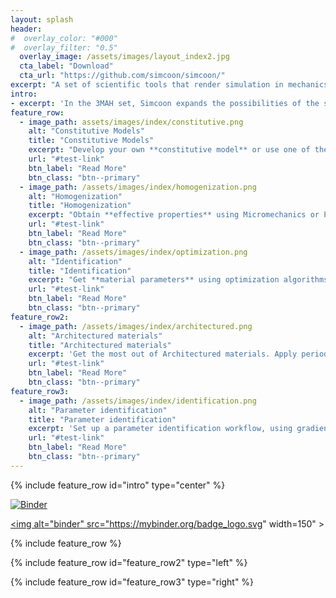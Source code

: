 ```yaml
---
layout: splash
header:
#  overlay_color: "#000"
#  overlay_filter: "0.5"
  overlay_image: /assets/images/layout_index2.jpg
  cta_label: "Download"
  cta_url: "https://github.com/simcoon/simcoon/"
excerpt: "A set of scientific tools that render simulation in mechanics of materials and multiphysics easy. Open source, it is perfect to conduct research in the field of mechanics, thermomechanics with a focus on non-linear response, homogeneization of heterogeneous materials, composites and smart materials."
intro: 
- excerpt: 'In the 3MAH set, Simcoon expands the possibilities of the simulation in Mechanics of Materials and merge education, research and industrial requirements with a new, interactive approach. fedOO is a lightweight finite element solver, primarily developped for  study of model reduction methods, and now include exciting features about non-linear finite transformation analysis and homogenization tools.'
feature_row:
  - image_path: assets/images/index/constitutive.png
    alt: "Constitutive Models"
    title: "Constitutive Models"
    excerpt: "Develop your own **constitutive model** or use one of the many out-of-the-box models."
    url: "#test-link"
    btn_label: "Read More"
    btn_class: "btn--primary"
  - image_path: /assets/images/index/homogenization.png
    alt: "Homogenization"
    title: "Homogenization"
    excerpt: "Obtain **effective properties** using Micromechanics or Periodic Homogenization tools."
    url: "#test-link"
    btn_label: "Read More"
    btn_class: "btn--primary"
  - image_path: /assets/images/index/optimization.png
    alt: "Identification"
    title: "Identification"
    excerpt: "Get **material parameters** using optimization algorithms."
    url: "#test-link"
    btn_label: "Read More"
    btn_class: "btn--primary"
feature_row2:
  - image_path: /assets/images/index/architectured.png
    alt: "Architectured materials"
    title: "Architectured materials"
    excerpt: 'Get the most out of Architectured materials. Apply periodic boundary conditions to obtain effective properties and non-linear response to loading conditions you define'
    url: "#test-link"
    btn_label: "Read More"
    btn_class: "btn--primary"
feature_row3:
  - image_path: /assets/images/index/identification.png
    alt: "Parameter identification"
    title: "Parameter identification"
    excerpt: 'Set up a parameter identification workflow, using gradient-based or genetic algorithms'
    url: "#test-link"
    btn_label: "Read More"
    btn_class: "btn--primary"
---
```


{% include feature_row id="intro" type="center" %}

[![Binder](https://mybinder.org/badge_logo.svg)](https://mybinder.org/v2/gh/3MAH/CSMA2022/HEAD)

<a href="https://mybinder.org/v2/gh/3MAH/CSMA2022/HEAD"> <img alt="binder" src="https://mybinder.org/badge_logo.svg" width=150" >

{% include feature_row %}

{% include feature_row id="feature_row2" type="left" %}

{% include feature_row id="feature_row3" type="right" %}
